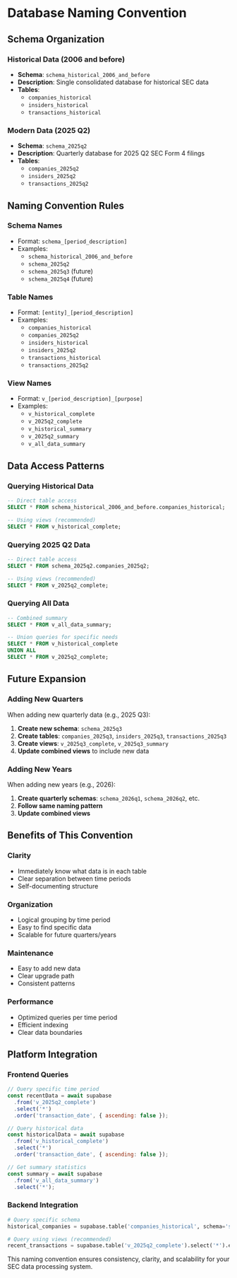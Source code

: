 # Database Naming Convention

## Schema Organization

### Historical Data (2006 and before)
- **Schema**: `schema_historical_2006_and_before`
- **Description**: Single consolidated database for historical SEC data
- **Tables**:
  - `companies_historical`
  - `insiders_historical`
  - `transactions_historical`

### Modern Data (2025 Q2)
- **Schema**: `schema_2025q2`
- **Description**: Quarterly database for 2025 Q2 SEC Form 4 filings
- **Tables**:
  - `companies_2025q2`
  - `insiders_2025q2`
  - `transactions_2025q2`

## Naming Convention Rules

### Schema Names
- Format: `schema_[period_description]`
- Examples:
  - `schema_historical_2006_and_before`
  - `schema_2025q2`
  - `schema_2025q3` (future)
  - `schema_2025q4` (future)

### Table Names
- Format: `[entity]_[period_description]`
- Examples:
  - `companies_historical`
  - `companies_2025q2`
  - `insiders_historical`
  - `insiders_2025q2`
  - `transactions_historical`
  - `transactions_2025q2`

### View Names
- Format: `v_[period_description]_[purpose]`
- Examples:
  - `v_historical_complete`
  - `v_2025q2_complete`
  - `v_historical_summary`
  - `v_2025q2_summary`
  - `v_all_data_summary`

## Data Access Patterns

### Querying Historical Data
```sql
-- Direct table access
SELECT * FROM schema_historical_2006_and_before.companies_historical;

-- Using views (recommended)
SELECT * FROM v_historical_complete;
```

### Querying 2025 Q2 Data
```sql
-- Direct table access
SELECT * FROM schema_2025q2.companies_2025q2;

-- Using views (recommended)
SELECT * FROM v_2025q2_complete;
```

### Querying All Data
```sql
-- Combined summary
SELECT * FROM v_all_data_summary;

-- Union queries for specific needs
SELECT * FROM v_historical_complete
UNION ALL
SELECT * FROM v_2025q2_complete;
```

## Future Expansion

### Adding New Quarters
When adding new quarterly data (e.g., 2025 Q3):

1. **Create new schema**: `schema_2025q3`
2. **Create tables**: `companies_2025q3`, `insiders_2025q3`, `transactions_2025q3`
3. **Create views**: `v_2025q3_complete`, `v_2025q3_summary`
4. **Update combined views** to include new data

### Adding New Years
When adding new years (e.g., 2026):

1. **Create quarterly schemas**: `schema_2026q1`, `schema_2026q2`, etc.
2. **Follow same naming pattern**
3. **Update combined views**

## Benefits of This Convention

### Clarity
- Immediately know what data is in each table
- Clear separation between time periods
- Self-documenting structure

### Organization
- Logical grouping by time period
- Easy to find specific data
- Scalable for future quarters/years

### Maintenance
- Easy to add new data
- Clear upgrade path
- Consistent patterns

### Performance
- Optimized queries per time period
- Efficient indexing
- Clear data boundaries

## Platform Integration

### Frontend Queries
```javascript
// Query specific time period
const recentData = await supabase
  .from('v_2025q2_complete')
  .select('*')
  .order('transaction_date', { ascending: false });

// Query historical data
const historicalData = await supabase
  .from('v_historical_complete')
  .select('*')
  .order('transaction_date', { ascending: false });

// Get summary statistics
const summary = await supabase
  .from('v_all_data_summary')
  .select('*');
```

### Backend Integration
```python
# Query specific schema
historical_companies = supabase.table('companies_historical', schema='schema_historical_2006_and_before').select('*').execute()

# Query using views (recommended)
recent_transactions = supabase.table('v_2025q2_complete').select('*').execute()
```

This naming convention ensures consistency, clarity, and scalability for your SEC data processing system.
